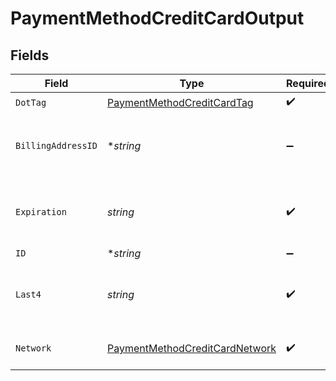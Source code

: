 # PaymentMethodCreditCardOutput


## Fields

| Field                                                                                   | Type                                                                                    | Required                                                                                | Description                                                                             | Example                                                                                 |
| --------------------------------------------------------------------------------------- | --------------------------------------------------------------------------------------- | --------------------------------------------------------------------------------------- | --------------------------------------------------------------------------------------- | --------------------------------------------------------------------------------------- |
| `DotTag`                                                                                | [PaymentMethodCreditCardTag](../../models/shared/paymentmethodcreditcardtag.md)         | :heavy_check_mark:                                                                      | N/A                                                                                     | credit_card                                                                             |
| `BillingAddressID`                                                                      | **string*                                                                               | :heavy_minus_sign:                                                                      | The ID of credit card's billing address.                                                | D4g3h5tBuVYK9                                                                           |
| `Expiration`                                                                            | *string*                                                                                | :heavy_check_mark:                                                                      | The expiration date, in YYYY-MM format.                                                 | 2029-03                                                                                 |
| `ID`                                                                                    | **string*                                                                               | :heavy_minus_sign:                                                                      | N/A                                                                                     | X5h6j8uLpVGK                                                                            |
| `Last4`                                                                                 | *string*                                                                                | :heavy_check_mark:                                                                      | The account number's last four digits.                                                  | 1004                                                                                    |
| `Network`                                                                               | [PaymentMethodCreditCardNetwork](../../models/shared/paymentmethodcreditcardnetwork.md) | :heavy_check_mark:                                                                      | The credit card's network.                                                              | visa                                                                                    |